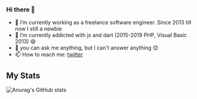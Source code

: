 ### Hi there 👋

- 🔭 I’m currently working as a freelance software engineer. Since 2013 till now I still a newbie
- 🌱 I’m currently addicted with js and dart (2015-2019 PHP, Visual Basic 2013) 😄
- 💬 you can ask me anything, but I can't answer anything 😊
- 📫 How to reach me: <a href="https://twitter.com/gepeee">twitter</a>

## My Stats
<!-- ![Top Langs](https://github-readme-stats.vercel.app/api/top-langs/?username=nggepe&theme=tokyonight&count_private=true) -->
![Anurag's GitHub stats](https://github-readme-stats.vercel.app/api?username=nggepe&count_private=true&show_icons=true&theme=tokyonight)
